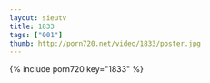 ```yaml
--- 
layout: sieutv
title: 1833
tags: ["001"]
thumb: http://porn720.net/video/1833/poster.jpg
---
```

{% include porn720 key="1833" %} 
